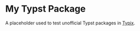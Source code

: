 # My Typst Package

A placeholder used to test unofficial Typst packages in [Typix](https://github.com/loqusion/typix).
